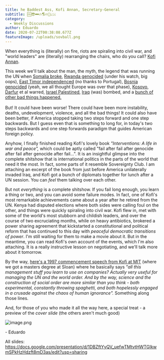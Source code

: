 ```yaml
---
title: he Baddest Ass, Kofi Annan, Secretary-General
subtitle: 🆒😎🕶️🔥🌎🔥🚒🇺🇳
category:
  - Weekly Discussions
author: Eduardo
date: 2020-07-22T00:38:08.677Z
featureImage: /uploads/sovball.png
---
```

When everything is (literally) on fire, riots are spiraling into civil war, and "world leaders" are (literally) rearranging the chairs, who do you call? [Kofi Annan](https://en.wikipedia.org/wiki/Kofi_Annan).



This week we'll talk about the man, the myth, the legend that was running the UN when [Somalia broke](https://en.wikipedia.org/wiki/Somali_Civil_War), [Rwanda genocided](https://en.wikipedia.org/wiki/Rwandan_genocide) (under his watch, big oops), [East Timor independenced](https://en.wikipedia.org/wiki/East_Timor#Indonesian_occupation_(1975%E2%80%931999)) (no thanks to Portugal), [Bosnia genocided](https://en.wikipedia.org/wiki/Bosnian_genocide) (yeah, we all thought Europe was over that phase), [Kosovo](https://en.wikipedia.org/wiki/Kosovo_War), [Darfur](https://en.wikipedia.org/wiki/War_in_Darfur) et al warred, [Israel Palestined](https://en.wikipedia.org/wiki/Israeli%E2%80%93Palestinian_conflict), [Iraq](https://en.wikipedia.org/wiki/Iraq_War) (was) bombed, and a [bunch of other bad things happened.](https://www.google.com/search?q=bad+things+that+happened+under+kofi+annan&oq=bad+things+that+happened+under+kofi+annan)\
\
But! It could have been worse! There could have been more instability, deaths, undevelopment, violence, and all the bad things! It could also have been better, if America stopped taking two steps forward and one step backwards. But I guess even that is something to long for, in today's two steps backwards and one step forwards paradigm that guides American foreign policy.



Anyhow, I finally finished reading Kofi's lovely book *"Interventions: A life in war and peace",* which could be aptly called "fail after fail after genocide after fail after genocide after fail...". It is an insightful glimpse into the complete shitshow that is international politics in the parts of the world that need it the most. In fact, some parts of it resemble Sovereignty Club. I am attaching an excerpt of the book from just before America unilaterally invaded Iraq, and Kofi got a bunch of diplomats together for lunch after a UN session. You can *feel* them talking over each other.



But not *everything* is a complete shitshow. If you fail long enough, you learn a thing or two, and you can avoid some failure modes. In fact, one of Kofi's most remarkable achievements came about a year after he retired from the UN. Kenya had disputed elections where both sides were calling foul on the other, and things were quickly spiraling into civil war. Kofi flew in, met with some of the world's most stubborn and childish leaders, and over the course of two excruciating months, while on heavy antibiotics, brokered a power sharing agreement that kickstarted a constitutional and political reform that has continued to this day with *peaceful democratic transitions of power*. I'm still waiting for them to make a movie about it. But in the meantime, you can read Kofi's own account of the events, which I'm also attaching. It is a really instructive lesson on negotiating, and we'll talk more about it tomorrow.



By the way, [here's a 1997 commencement speech from Kofi at MIT](https://www.youtube.com/watch?v=J0iyJgcA0bI) (where we got a masters degree at Sloan) where he basically says *"all this management stuff you learn to use on companies? Actually very useful for managing the UN and the world order. And by the way, science and the construction of social order are more similar than you think - both experimental, constantly throwing spaghetti, and both hopelessly engaged in a crusade against the chaos of human ignorance".* Something along those lines.



And, for those of you who made it all the way here, a special treat - a preview of the *cover slide* (the others aren't much good)

![image.png](https://mail.google.com/mail/u/0?ui=2&ik=731b35a246&attid=0.0.1&permmsgid=msg-a:r3046102768578799582&th=16e63809cd336492&view=fimg&sz=s0-l75-ft&attbid=ANGjdJ9ETU9zacxTC-ES7g__HQve8pztA6Soo_gMluBsnjsbR5NyObcldk3zFQ6g9XxfZGzLeenJWz774diIttxrF-bsTCzS0cTI2IYHVNIVvtH41zzJFuRW5iFbNac&disp=emb&realattid=ii_k2wwusfz3)



\- Eduardo

All slides: https://docs.google.com/presentation/d/1DBZftYyQV_uefwTMtvtHWTGIkwmSPkHzHdzft8mD3as/edit?usp=sharing